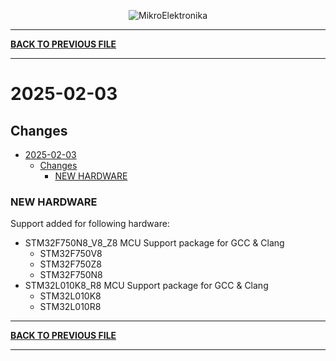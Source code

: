 <p align="center">
  <img src="http://www.mikroe.com/img/designs/beta/logo_small.png?raw=true" alt="MikroElektronika"/>
</p>

---

**[BACK TO PREVIOUS FILE](../changelog.md)**

---

# 2025-02-03

## Changes

- [2025-02-03](#2025-02-03)
  - [Changes](#changes)
    - [NEW HARDWARE](#new-hardware)

### NEW HARDWARE

Support added for following hardware:

+ STM32F750N8_V8_Z8 MCU Support package for GCC & Clang
  + STM32F750V8
  + STM32F750Z8
  + STM32F750N8
+ STM32L010K8_R8 MCU Support package for GCC & Clang
  + STM32L010K8
  + STM32L010R8

---

**[BACK TO PREVIOUS FILE](../changelog.md)**

---
